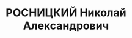 ---
title: РОСНИЦКИЙ Николай Александрович
description: "член ВКП(б). Проживал: г. Оренбург. Зав. промышленным отделом обком\
  \ ВКП(б) \n  Приговор: ВК ВС СССР, 29.01.1938 – ВМН. \n  Реабилитирован июнь 1957"
---